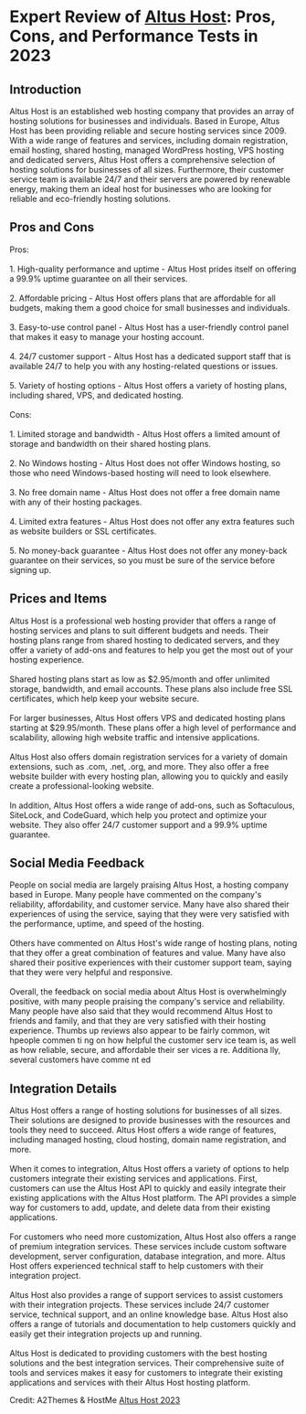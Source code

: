 <h1>Expert Review of <a href="https://a2themes.com/altus-host-reviews">Altus Host</a>: Pros, Cons, and Performance Tests in 2023</h1>
<h2>Introduction</h2>
Altus Host is an established web hosting company that provides an array of hosting solutions for businesses and individuals. Based in Europe, Altus Host has been providing reliable and secure hosting services since 2009. With a wide range of features and services, including domain registration, email hosting, shared hosting, managed WordPress hosting, VPS hosting and dedicated servers, Altus Host offers a comprehensive selection of hosting solutions for businesses of all sizes. Furthermore, their customer service team is available 24/7 and their servers are powered by renewable energy, making them an ideal host for businesses who are looking for reliable and eco-friendly hosting solutions.
<h2>Pros and Cons</h2>
Pros:<br><br>1. High-quality performance and uptime - Altus Host prides itself on offering a 99.9% uptime guarantee on all their services.<br><br>2. Affordable pricing - Altus Host offers plans that are affordable for all budgets, making them a good choice for small businesses and individuals.<br><br>3. Easy-to-use control panel - Altus Host has a user-friendly control panel that makes it easy to manage your hosting account.<br><br>4. 24/7 customer support - Altus Host has a dedicated support staff that is available 24/7 to help you with any hosting-related questions or issues.<br><br>5. Variety of hosting options - Altus Host offers a variety of hosting plans, including shared, VPS, and dedicated hosting.<br><br>Cons:<br><br>1. Limited storage and bandwidth - Altus Host offers a limited amount of storage and bandwidth on their shared hosting plans.<br><br>2. No Windows hosting - Altus Host does not offer Windows hosting, so those who need Windows-based hosting will need to look elsewhere.<br><br>3. No free domain name - Altus Host does not offer a free domain name with any of their hosting packages.<br><br>4. Limited extra features - Altus Host does not offer any extra features such as website builders or SSL certificates.<br><br>5. No money-back guarantee - Altus Host does not offer any money-back guarantee on their services, so you must be sure of the service before signing up.
<h2>Prices and Items</h2>
Altus Host is a professional web hosting provider that offers a range of hosting services and plans to suit different budgets and needs. Their hosting plans range from shared hosting to dedicated servers, and they offer a variety of add-ons and features to help you get the most out of your hosting experience.<br><br>Shared hosting plans start as low as $2.95/month and offer unlimited storage, bandwidth, and email accounts. These plans also include free SSL certificates, which help keep your website secure.<br><br>For larger businesses, Altus Host offers VPS and dedicated hosting plans starting at $29.95/month. These plans offer a high level of performance and scalability, allowing high website traffic and intensive applications.<br><br>Altus Host also offers domain registration services for a variety of domain extensions, such as .com, .net, .org, and more. They also offer a free website builder with every hosting plan, allowing you to quickly and easily create a professional-looking website.<br><br>In addition, Altus Host offers a wide range of add-ons, such as Softaculous, SiteLock, and CodeGuard, which help you protect and optimize your website. They also offer 24/7 customer support and a 99.9% uptime guarantee.
<h2>Social Media Feedback</h2>
People on social media are largely praising Altus Host, a hosting company based in Europe. Many people have commented on the company's reliability, affordability, and customer service. Many have also shared their experiences of using the service, saying that they were very satisfied with the performance, uptime, and speed of the hosting.<br><br>Others have commented on Altus Host's wide range of hosting plans, noting that they offer a great combination of features and value. Many have also shared their positive experiences with their customer support team, saying that they were very helpful and responsive.<br><br>Overall, the feedback on social media about Altus Host is overwhelmingly positive, with many people praising the company's service and reliability. Many people have also said that they would recommend Altus Host to friends and family, and that they are very satisfied with their hosting experience. Thumbs up reviews also appear to be fairly common, wit hpeople commen ti ng on how helpful the customer serv ice team is, as well as how reliable, secure, and affordable their ser vices a re. Additiona lly, several customers have comme nt ed
<h2>Integration Details</h2>
Altus Host offers a range of hosting solutions for businesses of all sizes. Their solutions are designed to provide businesses with the resources and tools they need to succeed. Altus Host offers a wide range of features, including managed hosting, cloud hosting, domain name registration, and more.<br><br>When it comes to integration, Altus Host offers a variety of options to help customers integrate their existing services and applications. First, customers can use the Altus Host API to quickly and easily integrate their existing applications with the Altus Host platform. The API provides a simple way for customers to add, update, and delete data from their existing applications.<br><br>For customers who need more customization, Altus Host also offers a range of premium integration services. These services include custom software development, server configuration, database integration, and more. Altus Host offers experienced technical staff to help customers with their integration project.<br><br>Altus Host also provides a range of support services to assist customers with their integration projects. These services include 24/7 customer service, technical support, and an online knowledge base. Altus Host also offers a range of tutorials and documentation to help customers quickly and easily get their integration projects up and running.<br><br>Altus Host is dedicated to providing customers with the best hosting solutions and the best integration services. Their comprehensive suite of tools and services makes it easy for customers to integrate their existing applications and services with their Altus Host hosting platform.
<p>Credit: A2Themes & HostMe <a href="https://a2themes.com/altus-host-reviews">Altus Host 2023</a></p>